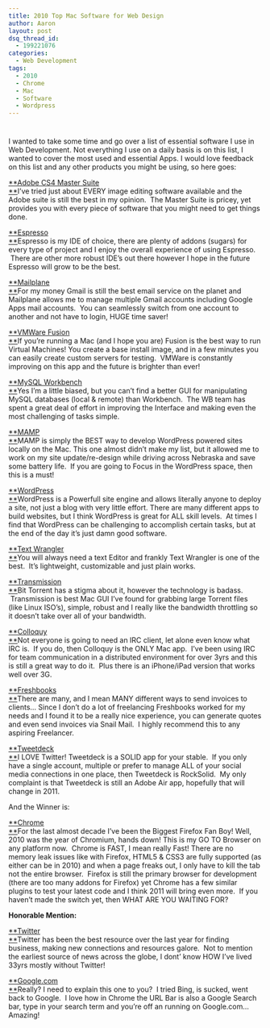 ```yaml
---
title: 2010 Top Mac Software for Web Design
author: Aaron
layout: post
dsq_thread_id:
  - 199221076
categories:
  - Web Development
tags:
  - 2010
  - Chrome
  - Mac
  - Software
  - Wordpress
---
```

# 

I wanted to take some time and go over a list of essential software I use in Web Development. Not everything I use on a daily basis is on this list, I wanted to cover the most used and essential Apps. I would love feedback on this list and any other products you might be using, so here goes:

[**Adobe CS4 Master Suite  
**][1]I’ve tried just about EVERY image editing software available and the Adobe suite is still the best in my opinion.  The Master Suite is pricey, yet provides you with every piece of software that you might need to get things done.

 [1]: http://www.adobe.com

[**Espresso  
**][2]Espresso is my IDE of choice, there are plenty of addons (sugars) for every type of project and I enjoy the overall experience of using Espresso.  There are other more robust IDE’s out there however I hope in the future Espresso will grow to be the best.

 [2]: http://macrabbit.com/espresso/

[**Mailplane  
**][3]For my money Gmail is still the best email service on the planet and Mailplane allows me to manage multiple Gmail accounts including Google Apps mail accounts.  You can seamlessly switch from one account to another and not have to login, HUGE time saver!

 [3]: http://mailplaneapp.com

[**VMWare Fusion  
**][4]If you’re running a Mac (and I hope you are) Fusion is the best way to run Virtual Machines! You create a base install image, and in a few minutes you can easily create custom servers for testing.  VMWare is constantly improving on this app and the future is brighter than ever!

 [4]: http://www.vmware.com/products/fusion/

[**MySQL Workbench  
**][5]Yes I’m a little biased, but you can’t find a better GUI for manipulating MySQL databases (local & remote) than Workbench.  The WB team has spent a great deal of effort in improving the Interface and making even the most challenging of tasks simple.

 [5]: http://wb.mysql.com

[**MAMP  
**][6]MAMP is simply the BEST way to develop WordPress powered sites locally on the Mac. This one almost didn’t make my list, but it allowed me to work on my site update/re-design while driving across Nebraska and save some battery life.  If you are going to Focus in the WordPress space, then this is a must!

 [6]: http://www.mamp.info

[**WordPress  
**][7]WordPress is a Powerfull site engine and allows literally anyone to deploy a site, not just a blog with very little effort. There are many different apps to build websites, but I think WordPress is great for ALL skill levels.  At times I find that WordPress can be challenging to accomplish certain tasks, but at the end of the day it’s just damn good software.

 [7]: http://wordpress.org

[**Text Wrangler  
**][8]You will always need a text Editor and frankly Text Wrangler is one of the best.  It’s lightweight, customizable and just plain works.

 [8]: http://www.barebones.com/products/textwrangler/

[**Transmission  
**][9]Bit Torrent has a stigma about it, however the technology is badass.  Transmission is best Mac GUI I’ve found for grabbing large Torrent files (like Linux ISO’s), simple, robust and I really like the bandwidth throttling so it doesn’t take over all of your bandwidth.

 [9]: http://www.transmissionbt.com

[**Colloquy  
**][10]Not everyone is going to need an IRC client, let alone even know what IRC is.  If you do, then Colloquy is the ONLY Mac app.  I’ve been using IRC for team communication in a distributed environment for over 3yrs and this is still a great way to do it.  Plus there is an iPhone/iPad version that works well over 3G.

 [10]: http://colloquy.info

[**Freshbooks  
**][11]There are many, and I mean MANY different ways to send invoices to clients… Since I don’t do a lot of freelancing Freshbooks worked for my needs and I found it to be a really nice experience, you can generate quotes and even send invoices via Snail Mail.  I highly recommend this to any aspiring Freelancer.

 [11]: http://www.freshbooks.com

[**Tweetdeck  
**][12]I LOVE Twitter! Tweetdeck is a SOLID app for your stable.  If you only have a single account, multiple or prefer to manage ALL of your social media connections in one place, then Tweetdeck is RockSolid.  My only complaint is that Tweetdeck is still an Adobe Air app, hopefully that will change in 2011.

 [12]: http://www.tweetdeck.com

And the Winner is:

[**Chrome  
**][13]For the last almost decade I’ve been the Biggest Firefox Fan Boy! Well, 2010 was the year of Chromium, hands down! This is my GO TO Browser on any platform now.  Chrome is FAST, I mean really Fast! There are no memory leak issues like with Firefox, HTML5 & CSS3 are fully supported (as either can be in 2010) and when a page freaks out, I only have to kill the tab not the entire browser.  Firefox is still the primary browser for development (there are too many addons for Firefox) yet Chrome has a few similar plugins to test your latest code and I think 2011 will bring even more.  If you haven’t made the switch yet, then WHAT ARE YOU WAITING FOR?

 [13]: http://www.google.com/chrome/

**Honorable Mention:**

[**Twitter  
**][14]Twitter has been the best resource over the last year for finding business, making new connections and resources galore.  Not to mention the earliest source of news across the globe, I dont’ know HOW I’ve lived 33yrs mostly without Twitter!

 [14]: http://twitter.com

[**Google.com  
**][15]Really? I need to explain this one to you?  I tried Bing, is sucked, went back to Google.  I love how in Chrome the URL Bar is also a Google Search bar, type in your search term and you’re off an running on Google.com… Amazing!

 [15]: http://google.com